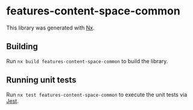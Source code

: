 # features-content-space-common

This library was generated with [Nx](https://nx.dev).

## Building

Run `nx build features-content-space-common` to build the library.

## Running unit tests

Run `nx test features-content-space-common` to execute the unit tests via [Jest](https://jestjs.io).
